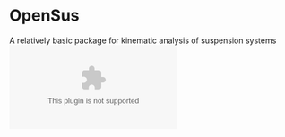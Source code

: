 # OpenSus
A relatively basic package for kinematic analysis of suspension systems
![](Images/OpenSusExample.eps)